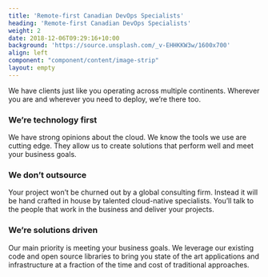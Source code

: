 ```yaml
---
title: 'Remote-first Canadian DevOps Specialists'
heading: 'Remote-first Canadian DevOps Specialists'
weight: 2
date: 2018-12-06T09:29:16+10:00
background: 'https://source.unsplash.com/_v-EHHKKW3w/1600x700'
align: left
component: "component/content/image-strip"
layout: empty
---
```


We have clients just like you operating across multiple continents. Wherever you are and wherever you need to deploy, we’re there too.

### We’re technology first
We have strong opinions about the cloud. We know the tools we use are cutting edge. They allow us to create solutions that perform well and meet your business goals.

### We don’t outsource
Your project won’t be churned out by a global consulting firm. Instead it will be hand crafted in house by talented cloud-native specialists. You’ll talk to the people that work in the business and deliver your projects.

### We’re solutions driven
Our main priority is meeting your business goals. We leverage our existing code and open source libraries to bring you state of the art applications and infrastructure at a fraction of the time and cost of traditional approaches.